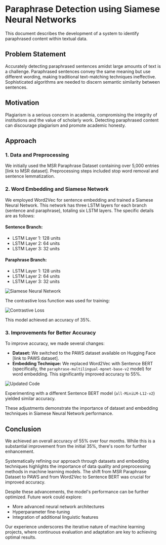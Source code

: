 # Paraphrase Detection using Siamese Neural Networks

This document describes the development of a system to identify paraphrased content within textual data.

## Problem Statement

Accurately detecting paraphrased sentences amidst large amounts of text is a challenge. Paraphrased sentences convey the same meaning but use different wording, making traditional text-matching techniques ineffective. Sophisticated algorithms are needed to discern semantic similarity between sentences.

## Motivation

Plagiarism is a serious concern in academia, compromising the integrity of institutions and the value of scholarly work. Detecting paraphrased content can discourage plagiarism and promote academic honesty.

## Approach

### 1. Data and Preprocessing

We initially used the MSR Paraphrase Dataset containing over 5,000 entries [link to MSR dataset]. Preprocessing steps included stop word removal and sentence lemmatization.

### 2. Word Embedding and Siamese Network

We employed Word2Vec for sentence embedding and trained a Siamese Neural Network. This network has three LSTM layers for each branch (sentence and paraphrase), totaling six LSTM layers. The specific details are as follows:

#### Sentence Branch:

* LSTM Layer 1: 128 units
* LSTM Layer 2: 64 units
* LSTM Layer 3: 32 units

#### Paraphrase Branch:

* LSTM Layer 1: 128 units
* LSTM Layer 2: 64 units
* LSTM Layer 3: 32 units

![Siamese Neural Network](#)

The contrastive loss function was used for training:

![Contrastive Loss](#)

This model achieved an accuracy of 35%.

### 3. Improvements for Better Accuracy

To improve accuracy, we made several changes:

* **Dataset:** We switched to the PAWS dataset available on Hugging Face [link to PAWS dataset].
* **Embedding Technique:** We replaced Word2Vec with Sentence BERT (specifically, the `paraphrase-multilingual-mpnet-base-v2` model) for word embedding. This significantly improved accuracy to 55%.

![Updated Code](#)

Experimenting with a different Sentence BERT model (`all-MiniLM-L12-v2`) yielded similar accuracy.

These adjustments demonstrate the importance of dataset and embedding techniques in Siamese Neural Network performance.

## Conclusion

We achieved an overall accuracy of 55% over four months. While this is a substantial improvement from the initial 35%, there's room for further enhancement.

Systematically refining our approach through datasets and embedding techniques highlights the importance of data quality and preprocessing methods in machine learning models. The shift from MSR Paraphrase Dataset to PAWS and from Word2Vec to Sentence BERT was crucial for improved accuracy.

Despite these advancements, the model's performance can be further optimized. Future work could explore:

* More advanced neural network architectures
* Hyperparameter fine-tuning
* Integration of additional linguistic features

Our experience underscores the iterative nature of machine learning projects, where continuous evaluation and adaptation are key to achieving optimal results.
